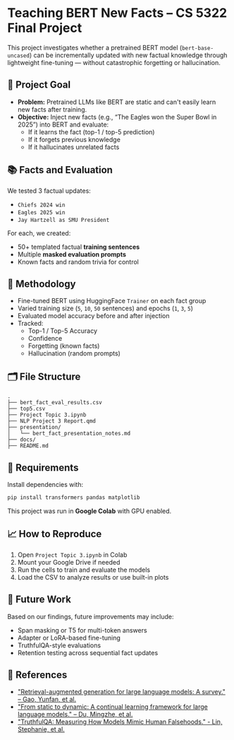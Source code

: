# Teaching BERT New Facts – CS 5322 Final Project

This project investigates whether a pretrained BERT model (`bert-base-uncased`) can be incrementally updated with new factual knowledge through lightweight fine-tuning — without catastrophic forgetting or hallucination.

## 🧠 Project Goal

- **Problem:** Pretrained LLMs like BERT are static and can't easily learn new facts after training.
- **Objective:** Inject new facts (e.g., “The Eagles won the Super Bowl in 2025”) into BERT and evaluate:
  - If it learns the fact (top-1 / top-5 prediction)
  - If it forgets previous knowledge
  - If it hallucinates unrelated facts

## 📚 Facts and Evaluation

We tested 3 factual updates:
- `Chiefs 2024 win`
- `Eagles 2025 win`
- `Jay Hartzell as SMU President`

For each, we created:
- 50+ templated factual **training sentences**
- Multiple **masked evaluation prompts**
- Known facts and random trivia for control

## 🧪 Methodology

- Fine-tuned BERT using HuggingFace `Trainer` on each fact group
- Varied training size (`5`, `10`, `50` sentences) and epochs (`1`, `3`, `5`)
- Evaluated model accuracy before and after injection
- Tracked:
  - Top-1 / Top-5 Accuracy
  - Confidence
  - Forgetting (known facts)
  - Hallucination (random prompts)

## 🗂️ File Structure

```
.
├── bert_fact_eval_results.csv
├── top5.csv
├── Project Topic 3.ipynb
├── NLP Project 3 Report.qmd
├── presentation/
│   └── bert_fact_presentation_notes.md
├── docs/
├── README.md
```

## 🧰 Requirements

Install dependencies with:
```bash
pip install transformers pandas matplotlib
```
This project was run in **Google Colab** with GPU enabled.

## 📈 How to Reproduce

1. Open `Project Topic 3.ipynb` in Colab
2. Mount your Google Drive if needed
3. Run the cells to train and evaluate the models
4. Load the CSV to analyze results or use built-in plots

## 🔭 Future Work

Based on our findings, future improvements may include:
- Span masking or T5 for multi-token answers
- Adapter or LoRA-based fine-tuning
- TruthfulQA-style evaluations
- Retention testing across sequential fact updates

## 📎 References

- ["Retrieval-augmented generation for large language models: A survey." – Gao, Yunfan, et al.](https://arxiv.org/abs/2312.10997)
- ["From static to dynamic: A continual learning framework for large language models." – Du, Mingzhe, et al.](https://arxiv.org/abs/2310.14248)
- ["TruthfulQA: Measuring How Models Mimic Human Falsehoods." - Lin, Stephanie, et al.](https://arxiv.org/abs/2109.07958)

